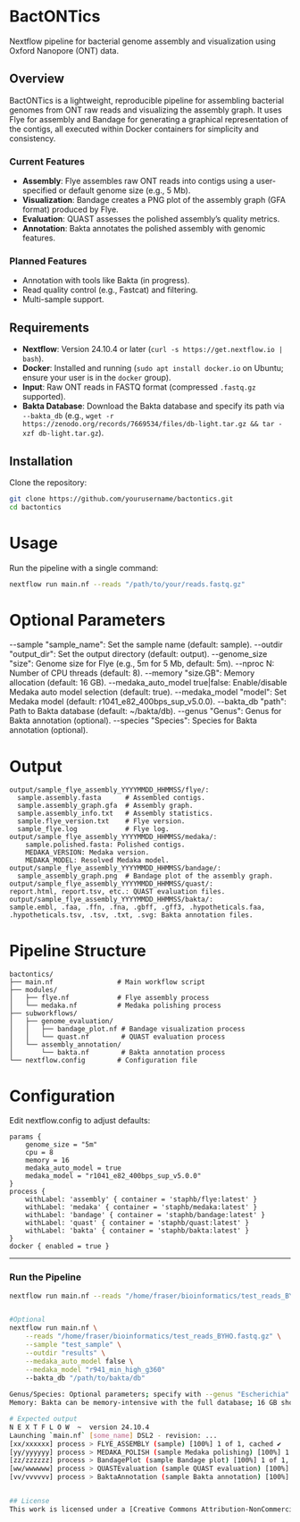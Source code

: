 # BactONTics
Nextflow pipeline for bacterial genome assembly and visualization using Oxford Nanopore (ONT) data.

## Overview
BactONTics is a lightweight, reproducible pipeline for assembling bacterial genomes from ONT raw reads and visualizing the assembly graph. It uses Flye for assembly and Bandage for generating a graphical representation of the contigs, all executed within Docker containers for simplicity and consistency.

### Current Features
- **Assembly**: Flye assembles raw ONT reads into contigs using a user-specified or default genome size (e.g., 5 Mb).
- **Visualization**: Bandage creates a PNG plot of the assembly graph (GFA format) produced by Flye.
- **Evaluation**: QUAST assesses the polished assembly’s quality metrics.
- **Annotation**: Bakta annotates the polished assembly with genomic features.

### Planned Features
- Annotation with tools like Bakta (in progress).
- Read quality control (e.g., Fastcat) and filtering.
- Multi-sample support.

## Requirements
- **Nextflow**: Version 24.10.4 or later (`curl -s https://get.nextflow.io | bash`).
- **Docker**: Installed and running (`sudo apt install docker.io` on Ubuntu; ensure your user is in the `docker` group).
- **Input**: Raw ONT reads in FASTQ format (compressed `.fastq.gz` supported).
- **Bakta Database**: Download the Bakta database and specify its path via `--bakta_db` (e.g., `wget -r https://zenodo.org/records/7669534/files/db-light.tar.gz && tar -xzf db-light.tar.gz`).

## Installation
Clone the repository:
```bash
git clone https://github.com/yourusername/bactontics.git
cd bactontics
```

# Usage

Run the pipeline with a single command:

```bash
nextflow run main.nf --reads "/path/to/your/reads.fastq.gz"
```

# Optional Parameters
--sample "sample_name": Set the sample name (default: sample).
--outdir "output_dir": Set the output directory (default: output).
--genome_size "size": Genome size for Flye (e.g., 5m for 5 Mb, default: 5m).
--nproc N: Number of CPU threads (default: 8).
--memory "size.GB": Memory allocation (default: 16 GB).
--medaka_auto_model true|false: Enable/disable Medaka auto model selection (default: true).
--medaka_model "model": Set Medaka model (default: r1041_e82_400bps_sup_v5.0.0).
--bakta_db "path": Path to Bakta database (default: ~/bakta/db).
--genus "Genus": Genus for Bakta annotation (optional).
--species "Species": Species for Bakta annotation (optional).

# Output

```
output/sample_flye_assembly_YYYYMMDD_HHMMSS/flye/:
  sample.assembly.fasta      # Assembled contigs.
  sample.assembly_graph.gfa  # Assembly graph.
  sample.assembly_info.txt   # Assembly statistics.
  sample.flye_version.txt    # Flye version.
  sample_flye.log            # Flye log.
output/sample_flye_assembly_YYYYMMDD_HHMMSS/medaka/:
    sample.polished.fasta: Polished contigs.
    MEDAKA_VERSION: Medaka version.
    MEDAKA_MODEL: Resolved Medaka model.
output/sample_flye_assembly_YYYYMMDD_HHMMSS/bandage/:
  sample_assembly_graph.png  # Bandage plot of the assembly graph.
output/sample_flye_assembly_YYYYMMDD_HHMMSS/quast/:
report.html, report.tsv, etc.: QUAST evaluation files.
output/sample_flye_assembly_YYYYMMDD_HHMMSS/bakta/:
sample.embl, .faa, .ffn, .fna, .gbff, .gff3, .hypotheticals.faa, .hypotheticals.tsv, .tsv, .txt, .svg: Bakta annotation files.
```

# Pipeline Structure
```
bactontics/
├── main.nf                # Main workflow script
├── modules/
│   ├── flye.nf            # Flye assembly process
│   └── medaka.nf          # Medaka polishing process
├── subworkflows/
│   ├── genome_evaluation/
│   │   ├── bandage_plot.nf # Bandage visualization process
│   │   └── quast.nf        # QUAST evaluation process
│   └── assembly_annotation/
│       └── bakta.nf        # Bakta annotation process
└── nextflow.config        # Configuration file
```
# Configuration
Edit nextflow.config to adjust defaults:

```
params {
    genome_size = "5m"
    cpu = 8
    memory = 16
    medaka_auto_model = true
    medaka_model = "r1041_e82_400bps_sup_v5.0.0"
}
process {
    withLabel: 'assembly' { container = 'staphb/flye:latest' }
    withLabel: 'medaka' { container = 'staphb/medaka:latest' }
    withLabel: 'bandage' { container = 'staphb/bandage:latest' }
    withLabel: 'quast' { container = 'staphb/quast:latest' }
    withLabel: 'bakta' { container = 'staphb/bakta:latest' }
}
docker { enabled = true }

```


---

### Run the Pipeline

```bash
nextflow run main.nf --reads "/home/fraser/bioinformatics/test_reads_BYHO.fastq.gz"


#Optional
nextflow run main.nf \
    --reads "/home/fraser/bioinformatics/test_reads_BYHO.fastq.gz" \
    --sample "test_sample" \
    --outdir "results" \
    --medaka_auto_model false \
    --medaka_model "r941_min_high_g360"
    --bakta_db "/path/to/bakta/db"
  
Genus/Species: Optional parameters; specify with --genus "Escherichia" and --species "coli" if known.
Memory: Bakta can be memory-intensive with the full database; 16 GB should suffice for most bacterial genomes, but increase if needed.

# Expected output
N E X T F L O W  ~  version 24.10.4
Launching `main.nf` [some_name] DSL2 - revision: ...
[xx/xxxxxx] process > FLYE_ASSEMBLY (sample) [100%] 1 of 1, cached ✔
[yy/yyyyyy] process > MEDAKA_POLISH (sample Medaka polishing) [100%] 1 of 1, cached ✔
[zz/zzzzzz] process > BandagePlot (sample Bandage plot) [100%] 1 of 1, cached ✔
[ww/wwwwww] process > QUASTEvaluation (sample QUAST evaluation) [100%] 1 of 1, cached ✔
[vv/vvvvvv] process > BaktaAnnotation (sample Bakta annotation) [100%] 1 of 1 ✔


## License
This work is licensed under a [Creative Commons Attribution-NonCommercial 4.0 International License](https://creativecommons.org/licenses/by-nc/4.0/).

